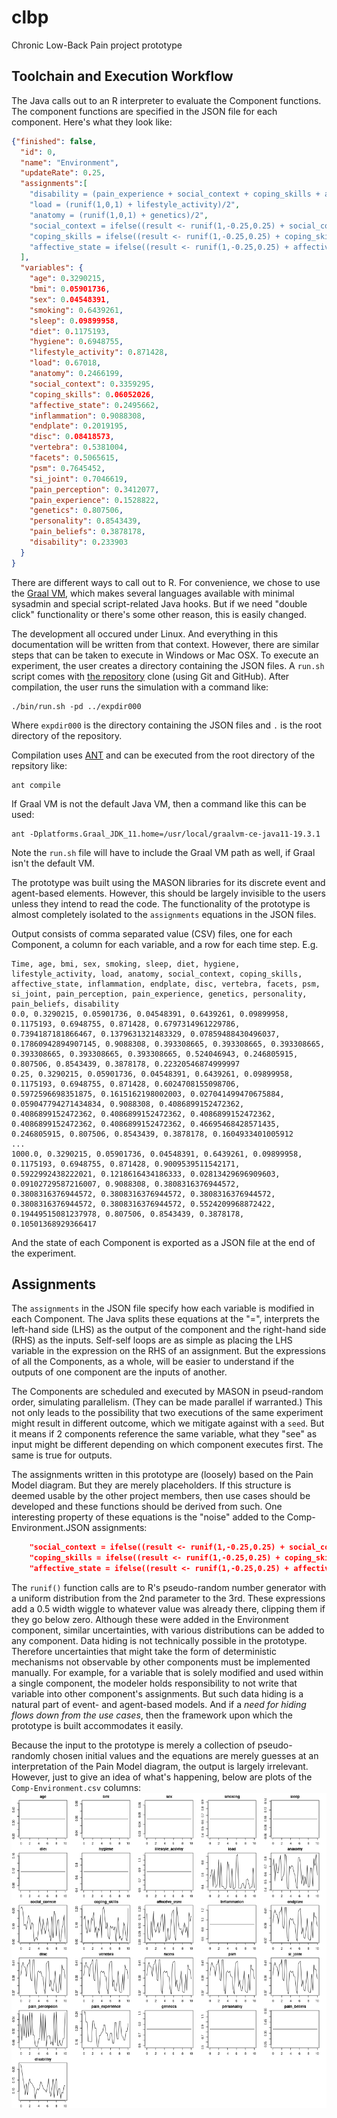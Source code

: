 # clbp
Chronic Low-Back Pain project prototype

## Toolchain and Execution Workflow
The Java calls out to an R interpreter to evaluate the Component functions. The component functions are specified in the JSON file for each component. Here's what they look like:
```JSON
{"finished": false,
  "id": 0,
  "name": "Environment",
  "updateRate": 0.25,
  "assignments":[
    "disability = (pain_experience + social_context + coping_skills + affective_state)/4",
    "load = (runif(1,0,1) + lifestyle_activity)/2",
    "anatomy = (runif(1,0,1) + genetics)/2",
    "social_context = ifelse((result <- runif(1,-0.25,0.25) + social_context) <= 0, abs(result), result/2)",
    "coping_skills = ifelse((result <- runif(1,-0.25,0.25) + coping_skills) <= 0, abs(result), result/2)",
    "affective_state = ifelse((result <- runif(1,-0.25,0.25) + affective_state) <= 0, abs(result), result/2)"
  ],
  "variables": {
    "age": 0.3290215,
    "bmi": 0.05901736,
    "sex": 0.04548391,
    "smoking": 0.6439261,
    "sleep": 0.09899958,
    "diet": 0.1175193,
    "hygiene": 0.6948755,
    "lifestyle_activity": 0.871428,
    "load": 0.67018,
    "anatomy": 0.2466199,
    "social_context": 0.3359295,
    "coping_skills": 0.06052026,
    "affective_state": 0.2495662,
    "inflammation": 0.9088308,
    "endplate": 0.2019195,
    "disc": 0.08418573,
    "vertebra": 0.5381004,
    "facets": 0.5065615,
    "psm": 0.7645452,
    "si_joint": 0.7046619,
    "pain_perception": 0.3412077,
    "pain_experience": 0.1528822,
    "genetics": 0.807506,
    "personality": 0.8543439,
    "pain_beliefs": 0.3878178,
    "disability": 0.233903
  }
}
```
There are different ways to call out to R. For convenience, we chose to use the [Graal VM](https://www.graalvm.org/), which makes several languages available with minimal sysadmin and special script-related Java hooks. But if we need "double click" functionality or there's some other reason, this is easily changed.

The development all occured under Linux. And everything in this documentation will be written from that context.  However, there are similar steps that can be taken to execute in Windows or Mac OSX. To execute an experiment, the user creates a directory containing the JSON files. A `run.sh` script comes with [the repository](https://github.com/BioSystemsGroup/clbp) clone (using Git and GitHub). After compilation, the user runs the simulation with a command like:
```
./bin/run.sh -pd ../expdir000
```
Where `expdir000` is the directory containing the JSON files and `.` is the root directory of the repository.

Compilation uses [ANT](https://ant.apache.org/) and can be executed from the root directory of the repsitory like:
```
ant compile
```
If Graal VΜ is not the default Java VM, then a command like this can be used:
```
ant -Dplatforms.Graal_JDK_11.home=/usr/local/graalvm-ce-java11-19.3.1
```
Note the `run.sh` file will have to include the Graal VΜ path as well, if Graal isn't the default VM.

The prototype was built using the MASON libraries for its discrete event and agent-based elements. However, this should be largely invisible to the users unless they intend to read the code. The functionality of the prototype is almost completely isolated to the `assignments` equations in the JSON files.

Output consists of comma separated value (CSV) files, one for each Component, a column for each variable, and a row for each time step. E.g.

```
Time, age, bmi, sex, smoking, sleep, diet, hygiene, lifestyle_activity, load, anatomy, social_context, coping_skills, affective_state, inflammation, endplate, disc, vertebra, facets, psm, si_joint, pain_perception, pain_experience, genetics, personality, pain_beliefs, disability
0.0, 0.3290215, 0.05901736, 0.04548391, 0.6439261, 0.09899958, 0.1175193, 0.6948755, 0.871428, 0.6797314961229786, 0.7394187181866467, 0.1379631321483329, 0.07859488430496037, 0.17860942894907145, 0.9088308, 0.393308665, 0.393308665, 0.393308665, 0.393308665, 0.393308665, 0.393308665, 0.524046943, 0.246805915, 0.807506, 0.8543439, 0.3878178, 0.22320546874999997
0.25, 0.3290215, 0.05901736, 0.04548391, 0.6439261, 0.09899958, 0.1175193, 0.6948755, 0.871428, 0.6024708155098706, 0.5972596698351875, 0.1615162198002003, 0.027041499470675884, 0.059047794271434834, 0.9088308, 0.4086899152472362, 0.4086899152472362, 0.4086899152472362, 0.4086899152472362, 0.4086899152472362, 0.4086899152472362, 0.46695468428571435, 0.246805915, 0.807506, 0.8543439, 0.3878178, 0.1604933401005912
...
1000.0, 0.3290215, 0.05901736, 0.04548391, 0.6439261, 0.09899958, 0.1175193, 0.6948755, 0.871428, 0.9009539511542171, 0.5922992438222021, 0.1218616434186333, 0.02813429696909603, 0.09102729587216007, 0.9088308, 0.3808316376944572, 0.3808316376944572, 0.3808316376944572, 0.3808316376944572, 0.3808316376944572, 0.3808316376944572, 0.5524209968872422, 0.19449515081237978, 0.807506, 0.8543439, 0.3878178, 0.10501368929366417
```
And the state of each Component is exported as a JSON file at the end of the experiment.

## Assignments
The `assignments` in the JSON file specify how each variable is modified in each Component. The Java splits these equations at the "=", interprets the left-hand side (LHS) as the output of the component and the right-hand side (RHS) as the inputs. Self-self loops are as simple as placing the LHS variable in the expression on the RHS of an assignment. But the expressions of all the Components, as a whole, will be easier to understand if the outputs of one component are the inputs of another.

The Components are scheduled and executed by MASON in pseud-random order, simulating parallelism. (They can be made parallel if warranted.) This not only leads to the possibility that two executions of the same experiment might result in different outcome, which we mitigate against with a `seed`. But it means if 2 components reference the same variable, what they "see" as input might be different depending on which component executes first. The same is true for outputs.

The assignments written in this prototype are (loosely) based on the Pain Model diagram. But they are merely placeholders. If this structure is deemed usable by the other project members, then use cases should be developed and these functions should be derived from such. One interesting property of these equations is the "noise" added to the Comp-Environment.JSON assignments:
```JSON
    "social_context = ifelse((result <- runif(1,-0.25,0.25) + social_context) <= 0, abs(result), result/2)",
    "coping_skills = ifelse((result <- runif(1,-0.25,0.25) + coping_skills) <= 0, abs(result), result/2)",
    "affective_state = ifelse((result <- runif(1,-0.25,0.25) + affective_state) <= 0, abs(result), result/2)"
```
The `runif()` function calls are to R's pseudo-random number generator with a uniform distribution from the 2nd parameter to the 3rd. These expressions add a 0.5 width wiggle to whatever value was already there, clipping them if they go below zero. Although these were added in the Environment component, similar uncertainties, with various distributions can be added to any component. Data hiding is not technically possible in the prototype. Therefore uncertainties that might take the form of deterministic mechanisms not observable by other components must be implemented manually. For example, for a variable that is solely modified and used within a single component, the modeler holds responsibility to not write that variable into other component's assignments. But such data hiding is a natural part of event- and agent-based models. And if a *need for hiding flows down from the use cases*, then the framework upon which the prototype is built accommodates it easily.

Because the input to the prototype is merely a collection of pseudo-randomly chosen initial values and the equations are merely guesses at an interpretation of the Pain Model diagram, the output is largely irrelevant. However, just to give an idea of what's happening, below are plots of the `Comp-Environment.csv` columns:
![Example Plots](https://github.com/BioSystemsGroup/clbp/blob/master/doc/example-plots.png "Example Plots")
